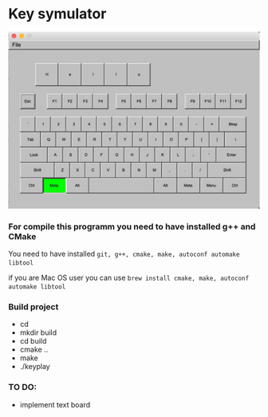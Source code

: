 # Key symulator

![Scheme](img/screen.jpg)

### For compile this programm you need to have installed g++ and CMake

You need to have installed `git, g++, cmake, make, autoconf automake libtool`

if you are Mac OS user you can use `brew install cmake, make, autoconf automake libtool`

### Build project
- cd <keyplay root direcotry>
- mkdir build
- cd build
- cmake ..
- make
- ./keyplay

### TO DO:
- implement text board

